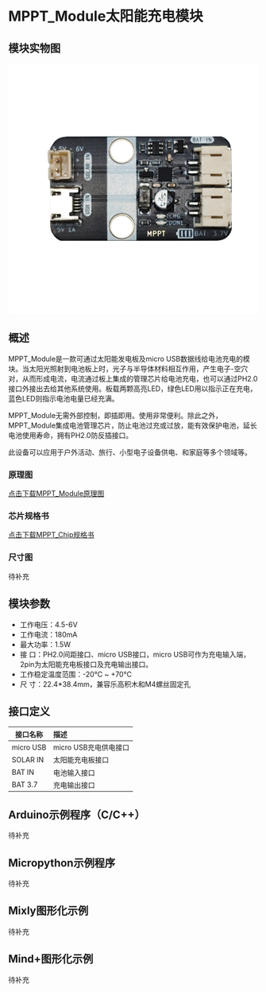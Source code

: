 # MPPT_Module太阳能充电模块

## 模块实物图

![](MPPT_Module.jpg)

## 概述

MPPT_Module是一款可通过太阳能发电板及micro USB数据线给电池充电的模块。当太阳光照射到电池板上时，光子与半导体材料相互作用，产生电子-空穴对，从而形成电流，电流通过板上集成的管理芯片给电池充电，也可以通过PH2.0接口外接出去给其他系统使用。板载两颗高亮LED，绿色LED用以指示正在充电，蓝色LED则指示电池电量已经充满。

MPPT_Module无需外部控制，即插即用。使用非常便利。除此之外，MPPT_Module集成电池管理芯片，防止电池过充或过放，能有效保护电池，延长电池使用寿命，拥有PH2.0防反插接口。

此设备可以应用于户外活动、旅行、小型电子设备供电、和家庭等多个领域等。

### 原理图

<a href="zh-cn/ph2.0_sensors/smart_module/MPPT_Module/MPPT_Module.pdf" target="_blank">点击下载MPPT_Module原理图</a>

### 芯片规格书

<a href="zh-cn/ph2.0_sensors/smart_module/MPPT_Module/MPPT_Chip.pdf" target="_blank">点击下载MPPT_Chip规格书</a>

### 尺寸图

待补充

## 模块参数

- 工作电压：4.5-6V
- 工作电流：180mA
- 最大功率：1.5W
- 接 口：PH2.0间距接口、micro USB接口，micro USB可作为充电输入端，2pin为太阳能充电板接口及充电输出接口。
- 工作稳定温度范围：-20℃ ~ +70℃
- 尺 寸：22.4*38.4mm，兼容乐高积木和M4螺丝固定孔

## 接口定义

| 接口名称 | 描述        |
| -------- | :---------- |
| micro USB | micro USB充电供电接口 |
| SOLAR IN | 太阳能充电板接口 |
| BAT IN | 电池输入接口 |
| BAT 3.7 | 充电输出接口          |

## Arduino示例程序（C/C++）

待补充

## Micropython示例程序

待补充

## Mixly图形化示例

待补充

## Mind+图形化示例

待补充
